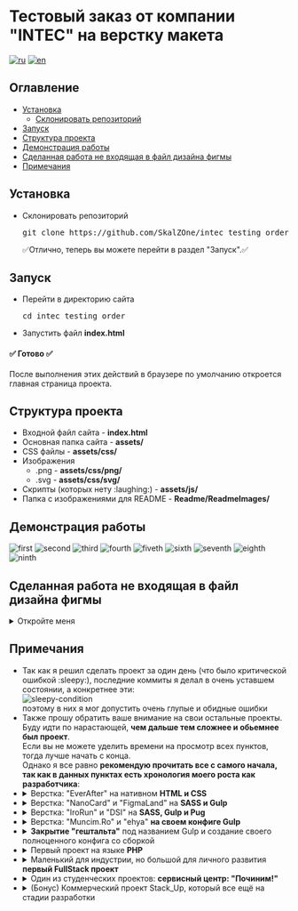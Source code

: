 <!-- Название репозитория -->
<h1>Тестовый заказ от компании "INTEC" на верстку макета</h1>

<!-- Переводы -->
[![ru](https://img.shields.io/badge/lang-ru-blue.svg)](./README_ru.md)
[![en](https://img.shields.io/badge/lang-en-red.svg)](./README.md)

<!-- Оглавление -->
<h2>Оглавление</h2>
<ul>

<!-- Установка -->
<li>
    <a href="#installation">Установка</a>
    <ul>
        <li>
            <a href="#installation-clone">Склонировать репозиторий</a>
        </li>
    </ul>
</li>

<!-- Запуск -->
<li>
    <a href="#launch">Запуск</a>
</li>

<!-- Структура проекта -->
<li>
    <a href="#structure">Структура проекта</a>
</li>

<!-- Демонстрация работы -->
<li>
    <a href="#demo">Демонстрация работы</a>
</li>

<!-- Сделанная работа не входящая в файл дизайна фигмы -->
<li>
    <a href="#non-figma-work">Сделанная работа не входящая в файл дизайна фигмы</a>
</li>

<!-- Примечания -->
<li>
    <a href="#remark">Примечания</a>
</li>
</ul>

<!-- Установка -->
<h2><a id="installation">Установка</a></h2>
<ul>
<!-- Склонировать репозиторий -->
<li>
    <a id="installation-clone">Склонировать репозиторий</a>
    <pre>git clone https://github.com/SkalZOne/intec_testing_order.git</pre>
</li>

✅Отлично, теперь вы можете перейти в раздел "Запуск".✅

</ul>

<!-- Запуск -->
<h2><a id="launch">Запуск</a></h2>
<ul>
    <li>
        Перейти в директорию сайта
        <pre>cd intec_testing_order</pre>
    </li>
    <li>
        Запустить файл <b>index.html</b>
    </li>
</ul>
<h4>✅ Готово ✅</h4>
После выполнения этих действий в браузере по умолчанию откроется главная страница проекта.

<!-- Структура проекта -->
<h2><a id="structure">Структура проекта</a></h2>
<ul>
    <li>Входной файл сайта - <b>index.html</b></li>
    <li>Основная папка сайта - <b>assets/</b></li>
    <li>CSS файлы - <b>assets/css/</b></li>
    <li>Изображения
    <ul>
        <li>.png - <b>assets/css/png/</b></li>
        <li>.svg - <b>assets/css/svg/</b></li>
    </ul>
    </li>
    <li>Скрипты (которых нету :laughing:) - <b>assets/js/</b></li>
    <li>Папка с изображениями для README - <b>Readme/ReadmeImages/</b></li>
</ul>

<!-- Демонстрация работы -->
<h2><a id="demo">Демонстрация работы</a></h2>
<img alt="first" src="readme_imgs/first.png">
<img alt="second" src="readme_imgs/second.png">
<img alt="third" src="readme_imgs/third.png">
<img alt="fourth" src="readme_imgs/fourth.png">
<img alt="fiveth" src="readme_imgs/fiveth.png">
<img alt="sixth" src="readme_imgs/sixth.png">
<img alt="seventh" src="readme_imgs/seventh.png">
<img alt="eighth" src="readme_imgs/eighth.png">
<img alt="ninth" src="readme_imgs/ninth.png">

<!-- Сделанная работа не входящая в файл дизайна фигмы -->
<h2><a id="non-figma-work">Сделанная работа не входящая в файл дизайна фигмы</a></h2>
<details>
<summary>Откройте меня</summary>

> [!IMPORTANT]  
> Данное самовольничество я будет только на тестовом задании. На реальной разработке я всегда буду предварительно консультироваться.

<ul>
<details>
<summary>Добавлена анимация нижней линии для ссылок в навигационном контейнере</summary>
<img src="readme_imgs/nav_a_animations.png" alt="nav-a-animations"></img>
</details>
<details>
<summary>Добавлена анимация при наведении на ссылки в подвале сайта</summary>
<img src="readme_imgs/footer_links_animations.png" alt="footer-links-animations"></img>
</details>
<details>
<summary>Добавлена анимация кнопки обратной связи в подвале сайта</summary>
<img src="readme_imgs/footer_btn_animations.png" alt="footer-btn-animations"></img>
</details>
</ul>
</details>

<!-- Примечания -->
<h2><a id="remark">Примечания</a></h2>
<ul>
    <li>Так как я решил сделать проект за один день (что было критической ошибкой :sleepy:), последние коммиты я делал в очень уставшем состоянии, а конкретнее эти:<br>
    <img alt="sleepy-condition" src="readme_imgs/sleepy_condition.png"><br>
    поэтому в них я мог допустить очень глупые и обидные ошибки
    </li>
    <li>
    Также прошу обратить ваше внимание на свои остальные проекты. <br> Буду идти по нарастающей, <b>чем дальше тем сложнее и обьемнее был проект</b>.<br> Если вы не можете уделить времени на просмотр всех пунктов, тогда лучше начать с конца. <br> Однако я все равно <b>рекомендую прочитать все с самого начала, так как в данных пунктах есть хронология моего роста как разработчика</b>:
    </li>
    <li>
        <details>
            <summary>Верстка: "EverAfter" на нативном <b>HTML и CSS</b></summary>
            <b>Стек:</b><br>
            <ul>
                <li>HTML</li>
                <li>CSS</li>
            </ul>
            <b>Описание:</b><br>
            Одна из самых базовых работ, на нативном HTML и CSS<br>
            <a href="https://github.com/SkalZOne/second_verst">Ссылка на проект</a>
        </details>
    </li>
    <li>
        <details>
            <summary>Верстка: "NanoCard" и "FigmaLand" на <b>SASS и Gulp</b></summary>
            <b>Стек:</b><br>
            <ul>
                <li>HTML</li>
                <li>CSS</li>
                <li>SASS</li>
                <li>Gulp</li>
            </ul>
            <b>Описание:</b><br>
            Тут содержится сразу два проекта, так как они не сильно отличаются по своему стеку <br>
            Я уже успел изучить препроцессор SASS и вместе с ним изучил сборщик Gulp. <br>
            Здесь ещё наблюдаются очень старые и скорее всего (уже не помню :sweat_smile:) взятые из интернета конфиги Gulp-а<br>
            <a href="https://github.com/SkalZOne/gulp_SASS_first_verst">Ссылка на проект "NanoCard"</a>
            <br>
            <a href="https://github.com/SkalZOne/Gulp_SASS_Second_Verst">Ссылка на проект "FigmaLand"</a>
        </details>
    </li>
    <li>
        <details>
            <summary>Верстка: "IroRun" и "DSI" на <b>SASS, Gulp и Pug</b></summary>
            <b>Стек:</b><br>
            <ul>
                <li>HTML</li>
                <li>CSS</li>
                <li>SASS</li>
                <li>Gulp</li>
                <li>Pug</li>
            </ul>
            <b>Описание:</b><br>
            Это мои первые проекты после изучения препроцессора Pug<br>
            Они также почти ничем не отличаются между друг другом, так что я решил их засунуть в один блок<br>
            <a href="https://github.com/SkalZOne/GSP_First_Verst">Ссылка на проект "IroRun"</a>
            <br>
            <a href="https://github.com/SkalZOne/GSP_Second_Verst">Ссылка на проект "DSI"</a>
        </details>
    </li>
    <li>
        <details>
            <summary>Верстка: "Muncim.Ro" и "ehya" <b>на своем конфиге Gulp</b></summary>
            <b>Стек:</b><br>
            <ul>
                <li>HTML</li>
                <li>CSS</li>
                <li>SASS</li>
                <li>Gulp</li>
                <li>Pug</li>
            </ul>
            <b>Описание:</b><br>
            В этом проекте уже наблюдаются свои конфиги на Gulp-е, помню как я около 4ех дней это все настраивал и подключал :sweat_smile:<br>
            <a href="https://github.com/SkalZOne/GSPC_First_Verst">Ссылка на проект "Muncim.Ro"</a>
            <br>
            <a href="https://github.com/SkalZOne/Rew.1-GSPC_First_Verst">Ссылка на проект "ehya"</a>
        </details>
    </li>
    <li>
        <details>
            <summary><b>Закрытие "гештальта"</b> под названием Gulp и создание своего полноценного конфига со сборкой</summary>
            <b>Стек:</b><br>
            <ul>
                <li>HTML</li>
                <li>CSS</li>
                <li>SASS</li>
                <li>Gulp</li>
                <li>Pug</li>
            </ul>
            <b>Описание:</b><br>
            В данном проекте я решил сделать полностью свой самописный конфиг Gulp и реализовать несколько придуманных методов, на тот момент это было очень тяжко, потому что приходилось кодить на языке JavaScript, который я совершенно не знал.<br>
            <br>
            После этого я решаю углубленно изучить JavaScript и в итоге настолько сильно погружаюсь, что изучаю фреймворк React.js и ухожу во фриланс, полностью забив на гит.<br>
            <a href="https://github.com/SkalZOne/gulp_default">Ссылка на проект</a>
        </details>
    </li>
    <li>
        <details>
            <summary>Первый проект на языке <b>PHP</b></summary>
            <b>Стек:</b><br>
            <ul>
                <li>HTML</li>
                <li>CSS</li>
                <li>JavaScript</li>
                <li>MySQL</li>
                <li>PHP</li>
            </ul>
            <b>Описание:</b><br>
            После некоторой рефлексии на тему направления своего развития как разработчика и работы на фрилансе я решаю изучить PHP и после этого возвращаюсь на гит уже не как фронтенд, а как бэкенд разработчик и пишу свой первый CRUD на языке PHP <br>
            <a href="https://github.com/SkalZOne/CRUD_PHP">Ссылка на проект</a>
        </details>
    </li>
    <li>
        <details>
            <summary>Маленький для индустрии, но большой для личного развития <b>первый FullStack проект</b> </summary>
            <b>Стек:</b><br>
            <ul>
                <li>TailwindCSS</li>
                <li>Laravel (PHP)</li>
                <li>MySQL</li>
                <li>Next.js (React)</li>
            </ul>
            <b>Описание:</b><br>
            Мой первый FullStack проект на фреймворках <b>Next.js и Laravel.</b><br>
            <br>
            Проект супер простой, однако для меня это был большой шаг для продвижения в сфере разработки.<br>
            <a href="https://github.com/SkalZOne/Fullstack_Laravel-Next">Ссылка на проект</a>
        </details>
    </li>
    <li>
        <details>
            <summary>Один из студенческих проектов: <b>сервисный центр: "Починим!"</b></summary>
            <b>Стек:</b><br>
            <ul>
                <li>JavaScript</li>
                <li>Laravel (PHP)</li>
                <li>MySQL</li>
                <li>Docker</li>
            </ul>
            <b>Описание:</b><br>
            Проект полностью написанный на PHP языке с фреймворком Laravel.<br>
            <br>
            Была реализованы следующая логика:
            <ul>
                <li>Авторизация</li>
                <li>Регистрация</li>
                <li>Валидация данных</li>
                <li>Выход</li>
                <li>Удаление аккаунта</li>
                <li>Создание заявки на ремонт</li>
                <li>Редактирование заявки</li>
            </ul>
            Была написана первая полноценная документация по установке проекта. <br>
            <br>
            Также имеется видео с работой сайта. <br>
            <a href="https://github.com/SkalZOne/Laravel_ServiceCenter">Ссылка на проект</a>
        </details>
    </li>
    <li>
        <details>
            <summary>(Бонус) Коммерческий проект Stack_Up, который все ещё на стадии разработки</summary>
            <b>Стек:</b><br>
            <ul>
                <li>TailwindCSS</li>
                <li>Next.js (React)</li>
                <li>Laravel (PHP)</li>
                <li>MySQL</li>
                <li>Docker</li>
            </ul>
            <b>Описание:</b><br>
            Самый крупный проект, который находится в разработке уже около 4-ех месяцев.<br>
            Уже было реализовано очень много логики, как во фронтенд части, например <b>полный парсинг и рендеринг markdown файлов</b>, так и бекенд части, например <b>создание индивидуальных фильтрационных классов и интерфейсов в ООП.</b><br>
            <br>
            Так как это коммерческий проект, я смогу показать только какие-то части работы данного проекта. <br>
            <br>
            Есть как видео демонстрации работы данной системы, так и файл дизайна в фигме, полностью спроектированный мной.
        </details>
    </li>
</ul>
